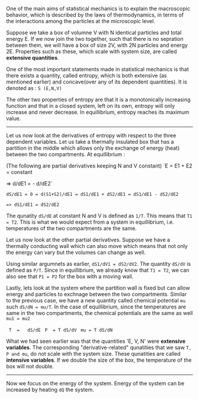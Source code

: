 
One of the main aims of statistical mechanics is to explain the macroscopic behavior, which is described by the laws of 
thermodynamics, in terms of the interactions among the particles at the microscopic level. 

Suppose we take a box of volumne V with N identical particles and total energy E. If we now join the
two together, such that there is no sepration between them, we will have a box of size 2V, with 2N particles and energy 2E. 
Properties such as these, which scale with system size, are called **extensive quantities**.

One of the most important statements made in statistical mechanics is that there exists a quantity, called entropy, which is both extensive (as mentioned earlier) and concave(over any of its dependent quantities). It is denoted as :
`S (E,N,V)`

The other two properties of entropy are that it is a monotonically increasing function and that in a closed system, left on its own, entropy will only increase and never decrease. In equillibrium, entropy reaches its maximum value.

---

Let us now look at the derivatives of entropy with respect to the three dependent variables. Let us take a thermally insulated box that has a partition in the middle which allows only the exchange of energy (heat) between the two compartments. At equillibrium : 

(The following are partial derivatives keeping N and V constant)
`E = E1 + E2 = constant

=> d/dE1 = - d/dE2`

`dS/dE1 = 0 = d(S1+S2)/dE1 = dS1/dE1 + dS2/dE1 = dS1/dE1 - dS2/dE2`

`=> dS1/dE1 = dS2/dE2`

The qunatity `dS/dE` at constant N and V is defined as `1/T`. This means that `T1 = T2`. This is what we would expect from a system in equillibrium, i.e. temperatures of the two compartments are the same.

Let us now look at the other partial derivatives.  Suppose we have a thermally conducting wall which can also move which means that not only the energy can vary but the volumes can change as well. 

Using similar argumnets as earlier, `dS1/dV1 = dS2/dV2`. The quantity `dS/dV` is defined as `P/T`. Since in equillibrium, we already know that `T1 = T2`, we can also see that `P1 = P2` for the box with a moving wall.

Lastly, lets look at the system where the partition wall is fixed but can allow energy and particles to exchnage between the two compartments. Similar to the previous case, we have a new quantity called chemical potential `mu` such `dS/dN = mu/T`. In the case of equillibrium, since the temperatures are same in the two compartments, the chemical potentials are the same as well `mu1 = mu2`

` T  =   dS/dE`
` P  = T dS/dV`
` mu = T dS/dN`



What we had seen earlier was that the quantities 'E, V, N' were **extensive variables**. The corresponding "derivative-related" qunatities that we saw `T, P and mu`, do not scale with the system size. These qunatities are called **intensive variables**. If we double the size of the box, the temperature of the box will not double.

---

Now we focus on the energy of the system. Energy of the system can be increased by heating `dQ` the system. 

